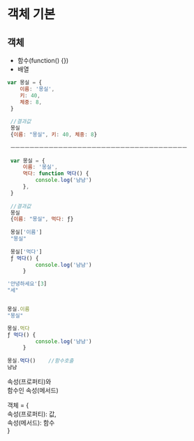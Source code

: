 # 객체 기본

## 객체

* 함수\(function\(\) {}\)
* 배열

```javascript
var 몽실 = {
    이름: '몽실',
    키: 40,
    체중: 8,
 }
 
 //결과값
 몽실
 {이름: "몽실", 키: 40, 체중: 8}
 
 ㅡㅡㅡㅡㅡㅡㅡㅡㅡㅡㅡㅡㅡㅡㅡㅡㅡㅡㅡㅡㅡㅡㅡㅡㅡㅡㅡㅡㅡㅡㅡㅡㅡㅡㅡㅡㅡ
 
 var 몽실 = {
     이름: '몽실',
     먹다: function 먹다() {
         console.log('냠냠')
     },
 }
 
 //결과값
 몽실
 {이름: "몽실", 먹다: ƒ}
 
 몽실['이름']
 "몽실"
 
 몽실['먹다']
 ƒ 먹다() {
         console.log('냠냠')
     }    

'안녕하세요'[3]
"세"


몽실.이름
"몽실"

몽실.먹다
ƒ 먹다() {
         console.log('냠냠')
     }
     
몽실.먹다()    //함수호출
냠냠
```

속성\(프로퍼티\)와  
함수인 속성\(메서드\)

객체 = {  
    속성\(프로퍼티\): 값,  
    속성\(메서드\): 함수  
}




